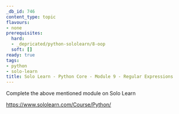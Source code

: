 ```yaml
---
_db_id: 746
content_type: topic
flavours:
- none
prerequisites:
  hard:
  - _depricated/python-sololearn/8-oop
  soft: []
ready: true
tags:
- python
- solo-learn
title: Solo Learn - Python Core - Module 9 - Regular Expressions
---
```


Complete the above mentioned module on Solo Learn

https://www.sololearn.com/Course/Python/